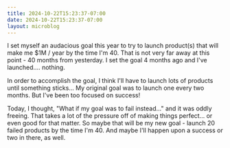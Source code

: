 ```yaml
---
title: 2024-10-22T15:23:37-07:00
date: 2024-10-22T15:23:37-07:00
layout: microblog
---
```


I set myself an audacious goal this year to try to launch product(s) that will make me $1M / year by the time I'm 40. That is not very far away at this point - 40 months from yesterday. I set the goal 4 months ago and I've launched.... nothing.

In order to accomplish the goal, I think I'll have to launch lots of products until something sticks... My original goal was to launch one every two months. But I've been too focused on success!

Today, I thought, "What if my goal was to fail instead..." and it was oddly freeing. That takes a lot of the pressure off of making things perfect... or even good for that matter. So maybe that will be my new goal - launch 20 failed products by the time I'm 40. And maybe I'll happen upon a success or two in there, as well.